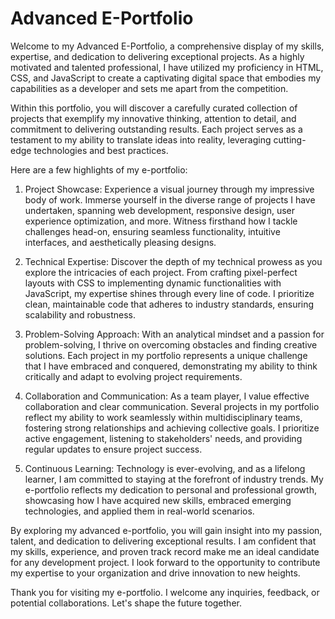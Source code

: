# Advanced E-Portfolio

Welcome to my Advanced E-Portfolio, a comprehensive display of my skills, expertise, and dedication to delivering exceptional projects. As a highly motivated and talented professional, I have utilized my proficiency in HTML, CSS, and JavaScript to create a captivating digital space that embodies my capabilities as a developer and sets me apart from the competition.

Within this portfolio, you will discover a carefully curated collection of projects that exemplify my innovative thinking, attention to detail, and commitment to delivering outstanding results. Each project serves as a testament to my ability to translate ideas into reality, leveraging cutting-edge technologies and best practices.

Here are a few highlights of my e-portfolio:

1. Project Showcase: Experience a visual journey through my impressive body of work. Immerse yourself in the diverse range of projects I have undertaken, spanning web development, responsive design, user experience optimization, and more. Witness firsthand how I tackle challenges head-on, ensuring seamless functionality, intuitive interfaces, and aesthetically pleasing designs.

2. Technical Expertise: Discover the depth of my technical prowess as you explore the intricacies of each project. From crafting pixel-perfect layouts with CSS to implementing dynamic functionalities with JavaScript, my expertise shines through every line of code. I prioritize clean, maintainable code that adheres to industry standards, ensuring scalability and robustness.

3. Problem-Solving Approach: With an analytical mindset and a passion for problem-solving, I thrive on overcoming obstacles and finding creative solutions. Each project in my portfolio represents a unique challenge that I have embraced and conquered, demonstrating my ability to think critically and adapt to evolving project requirements.

4. Collaboration and Communication: As a team player, I value effective collaboration and clear communication. Several projects in my portfolio reflect my ability to work seamlessly within multidisciplinary teams, fostering strong relationships and achieving collective goals. I prioritize active engagement, listening to stakeholders' needs, and providing regular updates to ensure project success.

5. Continuous Learning: Technology is ever-evolving, and as a lifelong learner, I am committed to staying at the forefront of industry trends. My e-portfolio reflects my dedication to personal and professional growth, showcasing how I have acquired new skills, embraced emerging technologies, and applied them in real-world scenarios.

By exploring my advanced e-portfolio, you will gain insight into my passion, talent, and dedication to delivering exceptional results. I am confident that my skills, experience, and proven track record make me an ideal candidate for any development project. I look forward to the opportunity to contribute my expertise to your organization and drive innovation to new heights.

Thank you for visiting my e-portfolio. I welcome any inquiries, feedback, or potential collaborations. Let's shape the future together.
